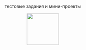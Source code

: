 <p align="center">
  тестовые задания и мини-проекты
</p>

 
<div id="header" align="center">
  <img src="https://media.giphy.com/media/M9gbBd9nbDrOTu1Mqx/giphy.gif" width="100"/>
</div>

